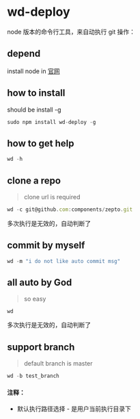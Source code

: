 wd-deploy
===========

node 版本的命令行工具，来自动执行 git 操作：


## depend

install node in <a target="_blank" href="http://nodejs.org/">官网</a>

## how to install

should be install -g

```javascript
sudo npm install wd-deploy -g
```

## how to get help

```javascript
wd -h
```

## clone a repo

> clone url is required

```javascript
wd -c git@github.com:components/zepto.git
```

多次执行是无效的，自动判断了



## commit by myself

```javascript
wd -m "i do not like auto commit msg"
```


## all auto by God

> so easy

```wd
wd
```

多次执行是无效的，自动判断了


## support branch

> default branch is master

```javascript
wd -b test_branch
```

#### 注释：

* 默认执行路径选择 - 是用户当前执行目录下
